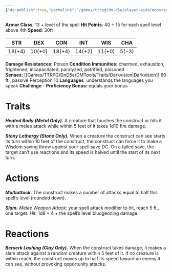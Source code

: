 ```yaml
---
{"dg-publish":true,"permalink":"/games/ttrpg/dn-d5e/player-aids/monsters/construct-spirit/","tags":["ttrpg/dnd/5e","statblock","monster"],"noteIcon":""}
---
```



**Armor Class**: 13 + level of the spell
**Hit Points**:  40 + 15 for each spell level above 4th
**Speed**: 30ft

|  STR   | DEX    | CON | INT| WIS | CHA |
| --- | --- | --- | --- | --- | --- | 
|  18(+4)   | 10(+0)     | 18(+4)     | 14(+2) | 11(+0)| 5(-3) |

**Damage Resistances:** Poison
**Condition Immunities:** charmed, exhaustion, frightened, incapacitated, paralyzed, petrified, poisoned
**Senses:** [[Games/TTRPG/DnD5e/DMTools/Traits/Darkvision\|Darkvision]] 60 ft., passive Perception 10
**Languages**   understands the languages you speak
**Challenge** -
**Proficiency Bonus:** equals your bonus
# Traits

**_Heated Body (Metal Only)._** A creature that touches the construct or hits it with a melee attack while within 5 feet of it takes 1d10 fire damage.

**_Stony Lethargy (Stone Only)._** When a creature the construct can see starts its turn within 10 feet of the construct, the construct can force it to make a Wisdom saving throw against your spell save DC. On a failed save, the target can’t use reactions and its speed is halved until the start of its next turn.

# Actions

**_Multiattack._** The construct makes a number of attacks equal to half this spell’s level (rounded down).

**_Slam._** _Melee Weapon Attack:_ your spell attack modifier to hit, reach 5 ft., one target. _Hit:_ 1d8 + 4 + the spell’s level bludgeoning damage.

# Reactions

**_Berserk Lashing (Clay Only)._** When the construct takes damage, it makes a slam attack against a random creature within 5 feet of it. If no creature is within reach, the construct moves up to half its speed toward an enemy it can see, without provoking opportunity attacks.
